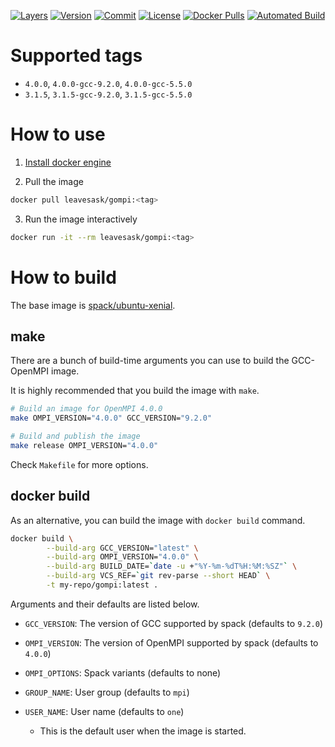 [![Layers](https://images.microbadger.com/badges/image/leavesask/gompi.svg)](https://microbadger.com/images/leavesask/gompi)
[![Version](https://images.microbadger.com/badges/version/leavesask/gompi.svg)](https://hub.docker.com/repository/docker/leavesask/gompi)
[![Commit](https://images.microbadger.com/badges/commit/leavesask/gompi.svg)](https://github.com/K-Wone/docker-openmpi)
[![License](https://images.microbadger.com/badges/license/leavesask/gompi.svg)](https://github.com/K-Wone/docker-openmpi)
[![Docker Pulls](https://img.shields.io/docker/pulls/leavesask/gompi?color=informational)](https://hub.docker.com/repository/docker/leavesask/gompi)
[![Automated Build](https://img.shields.io/docker/automated/leavesask/gompi)](https://hub.docker.com/repository/docker/leavesask/gompi)

# Supported tags

- `4.0.0`, `4.0.0-gcc-9.2.0`, `4.0.0-gcc-5.5.0`
- `3.1.5`, `3.1.5-gcc-9.2.0`, `3.1.5-gcc-5.5.0`

# How to use

1. [Install docker engine](https://docs.docker.com/install/)

2. Pull the image
  ```bash
  docker pull leavesask/gompi:<tag>
  ```

3. Run the image interactively
  ```bash
  docker run -it --rm leavesask/gompi:<tag>
  ```

# How to build

The base image is [spack/ubuntu-xenial](https://hub.docker.com/r/spack/ubuntu-xenial).

## make

There are a bunch of build-time arguments you can use to build the GCC-OpenMPI image.

It is highly recommended that you build the image with `make`.

```bash
# Build an image for OpenMPI 4.0.0
make OMPI_VERSION="4.0.0" GCC_VERSION="9.2.0"

# Build and publish the image
make release OMPI_VERSION="4.0.0"
```

Check `Makefile` for more options.

## docker build

As an alternative, you can build the image with `docker build` command.

```bash
docker build \
        --build-arg GCC_VERSION="latest" \
        --build-arg OMPI_VERSION="4.0.0" \
        --build-arg BUILD_DATE=`date -u +"%Y-%m-%dT%H:%M:%SZ"` \
        --build-arg VCS_REF=`git rev-parse --short HEAD` \
        -t my-repo/gompi:latest .
```

Arguments and their defaults are listed below.

- `GCC_VERSION`: The version of GCC supported by spack (defaults to `9.2.0`)

- `OMPI_VERSION`: The version of OpenMPI supported by spack (defaults to `4.0.0`)

- `OMPI_OPTIONS`: Spack variants (defaults to none)

- `GROUP_NAME`: User group (defaults to `mpi`)
- `USER_NAME`: User name (defaults to `one`)
  - This is the default user when the image is started.
